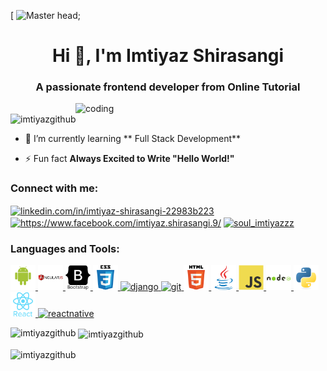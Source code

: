 [ ![Master head](https://www.google.com/search?q=github%20animated%20banner&tbm=isch&tbs=rimg:CQlS0L6ZS72eYWdlo5bjdxJlsgIMCgIIABAAOgQIARAA&hl=en&sa=X&ved=0CCYQuIIBahcKEwi40cDd15r9AhUAAAAAHQAAAAAQNg&biw=1458&bih=680#imgrc=8slf02g053EjXM);
<h1 align="center">Hi 👋, I'm Imtiyaz Shirasangi</h1>
<h3 align="center">A passionate frontend developer from Online Tutorial</h3>
<img align="right" alt="coding" width="400" src=""

<p align="left"> <img src="https://komarev.com/ghpvc/?username=imtiyazgithub&label=Profile%20views&color=0e75b6&style=flat" alt="imtiyazgithub" /> </p>

- 🌱 I’m currently learning ** Full Stack Development**

- ⚡ Fun fact **Always Excited to Write "Hello World!"**

<h3 align="left">Connect with me:</h3>
<p align="left">
<a href="https://linkedin.com/in/linkedin.com/in/imtiyaz-shirasangi-22983b223" target="blank"><img align="center" src="https://raw.githubusercontent.com/rahuldkjain/github-profile-readme-generator/master/src/images/icons/Social/linked-in-alt.svg" alt="linkedin.com/in/imtiyaz-shirasangi-22983b223" height="30" width="40" /></a>
<a href="https://fb.com/https://www.facebook.com/imtiyaz.shirasangi.9/" target="blank"><img align="center" src="https://raw.githubusercontent.com/rahuldkjain/github-profile-readme-generator/master/src/images/icons/Social/facebook.svg" alt="https://www.facebook.com/imtiyaz.shirasangi.9/" height="30" width="40" /></a>
<a href="https://instagram.com/soul_imtiyazzz" target="blank"><img align="center" src="https://raw.githubusercontent.com/rahuldkjain/github-profile-readme-generator/master/src/images/icons/Social/instagram.svg" alt="soul_imtiyazzz" height="30" width="40" /></a>
</p>

<h3 align="left">Languages and Tools:</h3>
<p align="left"> <a href="https://developer.android.com" target="_blank" rel="noreferrer"> <img src="https://raw.githubusercontent.com/devicons/devicon/master/icons/android/android-original-wordmark.svg" alt="android" width="40" height="40"/> </a> <a href="https://angular.io" target="_blank" rel="noreferrer"> <img src="https://raw.githubusercontent.com/devicons/devicon/master/icons/angularjs/angularjs-original-wordmark.svg" alt="angularjs" width="40" height="40"/> </a> <a href="https://getbootstrap.com" target="_blank" rel="noreferrer"> <img src="https://raw.githubusercontent.com/devicons/devicon/master/icons/bootstrap/bootstrap-plain-wordmark.svg" alt="bootstrap" width="40" height="40"/> </a> <a href="https://www.w3schools.com/css/" target="_blank" rel="noreferrer"> <img src="https://raw.githubusercontent.com/devicons/devicon/master/icons/css3/css3-original-wordmark.svg" alt="css3" width="40" height="40"/> </a> <a href="https://www.djangoproject.com/" target="_blank" rel="noreferrer"> <img src="https://cdn.worldvectorlogo.com/logos/django.svg" alt="django" width="40" height="40"/> </a> <a href="https://git-scm.com/" target="_blank" rel="noreferrer"> <img src="https://www.vectorlogo.zone/logos/git-scm/git-scm-icon.svg" alt="git" width="40" height="40"/> </a> <a href="https://www.w3.org/html/" target="_blank" rel="noreferrer"> <img src="https://raw.githubusercontent.com/devicons/devicon/master/icons/html5/html5-original-wordmark.svg" alt="html5" width="40" height="40"/> </a> <a href="https://www.java.com" target="_blank" rel="noreferrer"> <img src="https://raw.githubusercontent.com/devicons/devicon/master/icons/java/java-original.svg" alt="java" width="40" height="40"/> </a> <a href="https://developer.mozilla.org/en-US/docs/Web/JavaScript" target="_blank" rel="noreferrer"> <img src="https://raw.githubusercontent.com/devicons/devicon/master/icons/javascript/javascript-original.svg" alt="javascript" width="40" height="40"/> </a> <a href="https://nodejs.org" target="_blank" rel="noreferrer"> <img src="https://raw.githubusercontent.com/devicons/devicon/master/icons/nodejs/nodejs-original-wordmark.svg" alt="nodejs" width="40" height="40"/> </a> <a href="https://www.python.org" target="_blank" rel="noreferrer"> <img src="https://raw.githubusercontent.com/devicons/devicon/master/icons/python/python-original.svg" alt="python" width="40" height="40"/> </a> <a href="https://reactjs.org/" target="_blank" rel="noreferrer"> <img src="https://raw.githubusercontent.com/devicons/devicon/master/icons/react/react-original-wordmark.svg" alt="react" width="40" height="40"/> </a> <a href="https://reactnative.dev/" target="_blank" rel="noreferrer"> <img src="https://reactnative.dev/img/header_logo.svg" alt="reactnative" width="40" height="40"/> </a> </p>

<p><img align="left" src="https://github-readme-stats.vercel.app/api/top-langs?username=imtiyazgithub&show_icons=true&locale=en&layout=compact" alt="imtiyazgithub" /></p>

<p>&nbsp;<img align="center" src="https://github-readme-stats.vercel.app/api?username=imtiyazgithub&show_icons=true&locale=en" alt="imtiyazgithub" /></p>

<p><img align="center" src="https://github-readme-streak-stats.herokuapp.com/?user=imtiyazgithub&" alt="imtiyazgithub" /></p>
